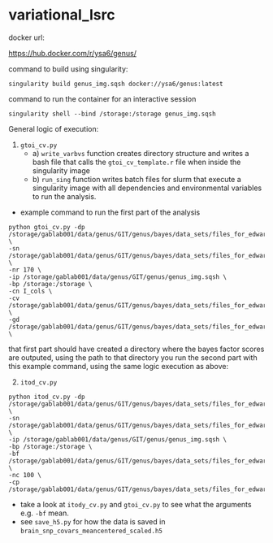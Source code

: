 # variational_lsrc

docker url:

https://hub.docker.com/r/ysa6/genus/

command to build using singularity: 
```
singularity build genus_img.sqsh docker://ysa6/genus:latest
```

command to run the container for an interactive session
```
singularity shell --bind /storage:/storage genus_img.sqsh
```



General logic of execution:
  1. `gtoi_cv.py` 
      * a) `write_varbvs` function creates directory structure and writes a bash file that calls the `gtoi_cv_template.r` file when inside the singularity image
      * b) `run_sing` function writes batch files for slurm that execute a singularity image with all dependencies and environmental variables to run the analysis. 

* example command to run the first part of the analysis
```
python gtoi_cv.py -dp /storage/gablab001/data/genus/GIT/genus/bayes/data_sets/files_for_edward/brain_snp_covars_meancentered_scaled.h5 \
-sn /storage/gablab001/data/genus/GIT/genus/bayes/data_sets/files_for_edward/dev_for_container/bf_out_cv \
-nr 170 \
-ip /storage/gablab001/data/genus/GIT/genus/genus_img.sqsh \
-bp /storage:/storage \
-cn I_cols \
-cv /storage/gablab001/data/genus/GIT/genus/bayes/data_sets/files_for_edward/dev_for_container/shuffle_split_cv.csv \
-gd /storage/gablab001/data/genus/GIT/genus/bayes/data_sets/files_for_edward/dev_for_container/gtoi_res \
```

that first part should have created a directory where the bayes factor scores are outputed, using the path to that directory you run the second part with this example command, using the same logic execution as above: 

2. `itod_cv.py`
```
python itod_cv.py -dp /storage/gablab001/data/genus/GIT/genus/bayes/data_sets/files_for_edward/brain_snp_covars_meancentered_scaled.h5 \
-sn /storage/gablab001/data/genus/GIT/genus/bayes/data_sets/files_for_edward/dev_for_container/fxvb_out_cv \
-ip /storage/gablab001/data/genus/GIT/genus/genus_img.sqsh \
-bp /storage:/storage \
-bf /storage/gablab001/data/genus/GIT/genus/bayes/data_sets/files_for_edward/dev_for_container/bf_out_cv \
-nc 100 \
-cp /storage/gablab001/data/genus/GIT/genus/bayes/data_sets/files_for_edward/dev_for_container/shuffle_split_cv.csv
```

* take a look at `itody_cv.py` and `gtoi_cv.py` to see what the arguments e.g. `-bf` mean. 
* see `save_h5.py` for how the data is saved in `brain_snp_covars_meancentered_scaled.h5`
